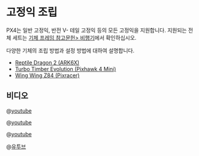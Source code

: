 # 고정익 조립

PX4는 일반 고정익,  반전 V- 테일 고정익 등의 모든 고정익을 지원합니다. 지원되는 전체 세트는 [기체 프레임 참고문헌> 비행기](../airframes/airframe_reference.md#plane)에서 확인하십시오.

다양한 기체의 조립 방법과 설정 방법에 대하여 설명합니다.

- [Reptile Dragon 2 (ARK6X)](../frames_plane/reptile_dragon_2.md)
- [Turbo Timber Evolution (Pixhawk 4 Mini)](../frames_plane/turbo_timber_evolution.md)
- [Wing Wing Z84 (Pixracer)](../frames_plane/wing_wing_z84.md)

## 비디오

@[youtube](https://www.youtube.com/watch?v=VqNWwIPWJb0&ab_channel=ChrisSeto)

@[youtube](https://www.youtube.com/watch?v=vMFCi3G5s6E)

@[youtube](https://youtu.be/1DUV7QjcXrA)

@[유투브](https://www.youtube.com/watch?v=8m4_NpTQn0E&vq=hd720)
